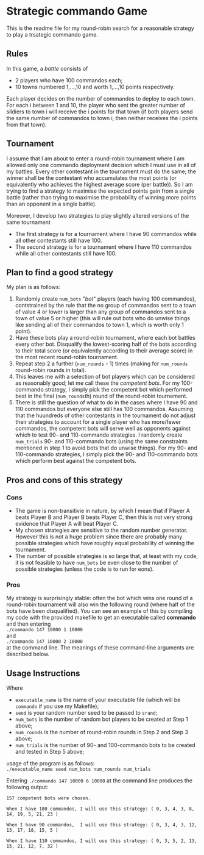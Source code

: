 # Strategic commando Game

This is the readme file for my round-robin search for a reasonable strategy 
to play a  trsategic commando game.

## Rules 

In this game, a *battle* consists of
* 2 players who have 100 commandos each;
* 10 towns numbered 1,...,10 and worth 1,...,10 points respectively.

Each player decides on the number of commandos to deploy to each town. For each 
i between 1 and 10, the player who sent the greater number of sildiers to town i
will receive the i points for that town (if both players send the same number of commandos to town i, then neither receives the i points from that town).


## Tournament

I assume that I am about to enter a round-robin tournament where I am allowed only one commando deployment decision which I must use in all of my battles. Every other contestant in the tournament must do the same; the winner shall be the contestant who accumulates the most points (or equivalently who achieves the highest average score (per battle)). So I am trying to find a strategy to maximise the expected points gain from a single battle  (rather than trying to maximise the probability of winning more points than an opponent in a single battle).

Moreover, I develop two strategies to play slightly altered versions of the 
same tournament
* The first strategy is for a tournament where I have 90 commandos while all other contestants still have 100.
* The second strategy is for a tournament where I have 110 commandos while all other contestants still have 100.

## Plan to find a good strategy

My plan is as follows:

1. Randomly create `num_bots` "*bot*" players (each having 100 commandos), contstrained by the rule that the no group of commandos sent to a town of value 4 or lower is larger than any group of commandos sent to a town of value 5 or higher (this will rule out bots who do unwise things like sending all of their commandos to town 1, which is worth only 1 point).
1. Have these bots play a round-robin tournament, where each bot battles every other bot. Disqualify the lowest-scoring half of the bots according to their total score (or equivalently according to their average score) in the most recent round-robin tournament.
1. Repeat step 2 a further (`num_rounds` - 1) times (making for `num_rounds` round-robin rounds in total). 
1. This leaves me with a selection of bot players which can be considered as reasonably good; let me call these the *competent bots*. For my 100-commando strategy, I simply pick the competent bot which performed best in the final (`num_rounds`th) round of the round-robin tournement.
1. There is still the question of what to do in the cases where I have 90 and 110 commandos but everyone else still has 100 commandos. 
Assuming that the huundreds of other contestants in the tournament do not adjust their strategies to account for a single player who has more/fewer commandos, the competent bots will serve well as opponents against which to test 90- and 110-commando strategies.
I randomly create `num_trials` 90- and 110-commando bots (using the same constraints mentioned in step 1 to avoid bots that do unwise things). For my 90- and 110-commando strategies, I simply pick the 90- and 110-commando bots which perform best against the competent bots. 

## Pros and cons of this strategy

### Cons
* The game is non-transitivie in nature, by which I mean that if Player A beats Player B and Player B beats Player C, then this is not very strong evidence that Player A will beat Player C. 
* My chosen strategies are sensitive to the random number generator. However this is not a huge problem since there are probably many possible strategies which have roughly equal probability of winning the tournament. 
* The number of possible strategies is so large that, at least with my code, it is not feasible to have `num_bots` be even close to the number of possible strategies (unless the code is to run for eons). 
 
### Pros
My strategy is surprisingly stable: often the bot which wins one round of a round-robin tournament will also win the following round (where half of the bots have been disqualified). You can see an example of this by compiling my code with the provided makefile to get an executable called **commando** and then entering <br/>
`./commando 147 10000 1 10000` <br/>
and  <br/>
`./commando 147 10000 2 10000` <br/>
at the command line. The meanings of these command-line arguments are described below. 

## Usage Instructions

Where
* `executable_name` is the name of your executable file (which will be `commando` if you use my Makefile);
* `seed` is your random number seed to be passed to `srand`;
* `num_bots` is the number of random bot players to be created at Step 1 above;
* `num_rounds` is the number of round-robin rounds in Step 2 and Step 3 above;
* `num_trials` is the number of 90- and 100-commando bots to be created and tested in Step 5 above;

usage of the program is as follows: <br/> 
`./executable_name seed num_bots num_rounds num_trials`

Entering `./commando 147 10000 6 10000` at the command line produces the following output: 

`157 competent bots were chosen.`

`When I have 100 commandos, I will use this strategy: ( 0, 3, 4, 3, 8, 14, 19, 5, 21, 23 )`

`When I have 90 commandos,  I will use this strategy: ( 0, 3, 4, 3, 12, 13, 17, 18, 15, 5 )`

`When I have 110 commandos, I will use this strategy: ( 0, 3, 5, 2, 13, 15, 21, 12, 7, 32 )`


